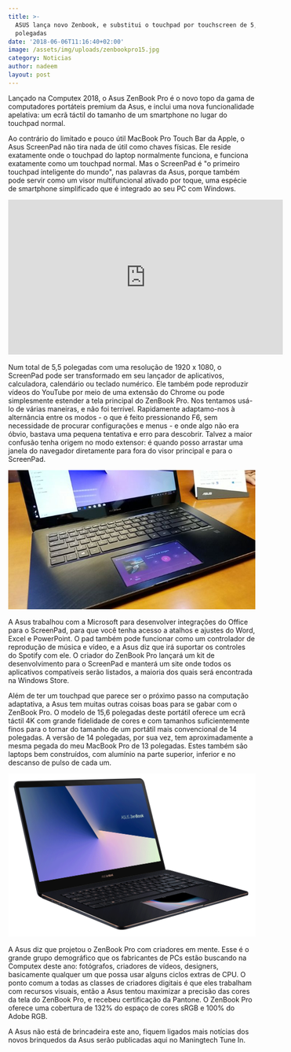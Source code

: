 ```yaml
---
title: >-
  ASUS lança novo Zenbook, e substitui o touchpad por touchscreen de 5,5
  polegadas
date: '2018-06-06T11:16:40+02:00'
image: /assets/img/uploads/zenbookpro15.jpg
category: Noticias
author: nadeem
layout: post
---
```

Lançado na Computex 2018, o Asus ZenBook Pro é o novo topo da gama de computadores portáteis premium da Asus, e inclui uma nova funcionalidade apelativa: um ecrã táctil do tamanho de um smartphone no lugar do touchpad normal. 

Ao contrário do limitado e pouco útil MacBook Pro Touch Bar da Apple, o Asus ScreenPad não tira nada de útil como chaves físicas. Ele reside exatamente onde o touchpad do laptop normalmente funciona, e funciona exatamente como um touchpad normal. Mas o ScreenPad é "o primeiro touchpad inteligente do mundo", nas palavras da Asus, porque também pode servir como um visor multifuncional ativado por toque, uma espécie de smartphone simplificado que é integrado ao seu PC com Windows.

<iframe width="560" height="315" src="https://www.youtube.com/embed/xUYClPbddeU" frameborder="0" allow="autoplay; encrypted-media" allowfullscreen></iframe>

Num total de 5,5 polegadas com uma resolução de 1920 x 1080, o ScreenPad pode ser transformado em seu lançador de aplicativos, calculadora, calendário ou teclado numérico. Ele também pode reproduzir vídeos do YouTube por meio de uma extensão do Chrome ou pode simplesmente estender a tela principal do ZenBook Pro. Nos tentamos usá-lo de várias maneiras, e não foi terrível. Rapidamente adaptamo-nos à alternância entre os modos - o que é feito pressionando F6, sem necessidade de procurar configurações e menus - e onde algo não era óbvio, bastava uma pequena tentativa e erro para descobrir. Talvez a maior confusão tenha origem no modo extensor: é quando posso arrastar uma janela do navegador diretamente para fora do visor principal e para o ScreenPad. 

![](/assets/img/uploads/pic.jpeg)

A Asus trabalhou com a Microsoft para desenvolver integrações do Office para o ScreenPad, para que você tenha acesso a atalhos e ajustes do Word, Excel e PowerPoint. O pad também pode funcionar como um controlador de reprodução de música e vídeo, e a Asus diz que irá suportar os controles do Spotify com ele. O criador do ZenBook Pro lançará um kit de desenvolvimento para o ScreenPad e manterá um site onde todos os aplicativos compatíveis serão listados, a maioria dos quais será encontrada na Windows Store.



Além de ter um touchpad que parece ser o próximo passo na computação adaptativa, a Asus tem muitas outras coisas boas para se gabar com o ZenBook Pro. O modelo de 15,6 polegadas deste portátil oferece um ecrã táctil 4K com grande fidelidade de cores e com tamanhos suficientemente finos para o tornar do tamanho de um portátil mais convencional de 14 polegadas. A versão de 14 polegadas, por sua vez, tem aproximadamente a mesma pegada do meu MacBook Pro de 13 polegadas. Estes também são laptops bem construídos, com alumínio na parte superior, inferior e no descanso de pulso de cada um.

![](/assets/img/uploads/zenbook-pro-15-thin-and-intel-core-i9-processor.gif)

A Asus diz que projetou o ZenBook Pro com criadores em mente. Esse é o grande grupo demográfico que os fabricantes de PCs estão buscando na Computex deste ano: fotógrafos, criadores de vídeos, designers, basicamente qualquer um que possa usar alguns ciclos extras de CPU. O ponto comum a todas as classes de criadores digitais é que eles trabalham com recursos visuais, então a Asus tentou maximizar a precisão das cores da tela do ZenBook Pro, e recebeu certificação da Pantone. O ZenBook Pro oferece uma cobertura de 132% do espaço de cores sRGB e 100% do Adobe RGB.

A Asus não está de brincadeira este ano, fiquem ligados mais notícias dos novos brinquedos da Asus serão publicadas aqui no Maningtech Tune In.
